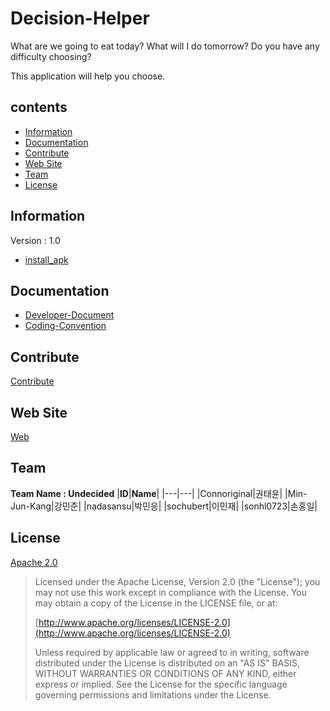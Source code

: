 # Decision-Helper #
What are we going to eat today? What will I do tomorrow? Do you have any difficulty choosing? 

This application will help you choose.
## contents ##
+ [Information](#information)
+ [Documentation](#documentation)
+ [Contribute](#contribute)
+ [Web Site](#web-site)
+ [Team](#team)
+ [License](#license)

## Information ##
Version : 1.0
- [install_apk](./app-debug.apk)

## Documentation ##
+ [Developer-Document](https://github.com/sonhl0723/Decision-Helper/blob/develop/Document.md)
+ [Coding-Convention](https://github.com/Hanyang-Erica-Oss-dev-2020-Undecided/Decision-Helper/blob/develop/CodingConvention.md)

## Contribute ##
[Contribute](https://github.com/Hanyang-Erica-Oss-dev-2020-Undecided/Decision-Helper/blob/develop/contribute.md)

## Web Site ##
[Web](https://hanyang-erica-oss-dev-2020-undecided.github.io/DecisionHelper_Webpage/theme/index.html)

## Team ##
**Team Name : Undecided**
|**ID**|**Name**|
|---|---|
|Connoriginal|권태윤|
|Min-Jun-Kang|강민준|
|nadasansu|박민응|
|sochubert|이민재|
|sonhl0723|손홍일|


## License ##
[Apache 2.0](https://github.com/nadasansu/Decision-Helper/blob/develop/LICENSE)
> Licensed under the Apache License, Version 2.0 (the "License");
> you may not use this work except in compliance with the License.
> You may obtain a copy of the License in the LICENSE file, or at:
>
>  [http://www.apache.org/licenses/LICENSE-2.0](http://www.apache.org/licenses/LICENSE-2.0)
>
> Unless required by applicable law or agreed to in writing, software
> distributed under the License is distributed on an "AS IS" BASIS,
> WITHOUT WARRANTIES OR CONDITIONS OF ANY KIND, either express or implied.
> See the License for the specific language governing permissions and
> limitations under the License.


